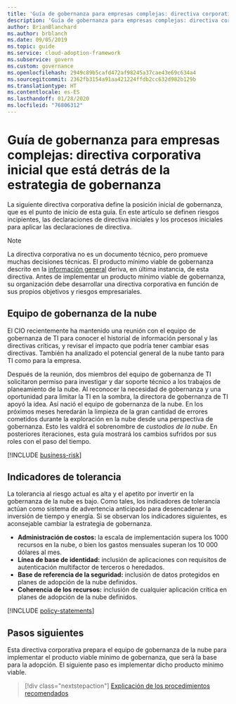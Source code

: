 ```yaml
---
title: 'Guía de gobernanza para empresas complejas: directiva corporativa inicial que está detrás de la estrategia de gobernanza'
description: 'Guía de gobernanza para empresas complejas: directiva corporativa inicial que está detrás de la estrategia de gobernanza'
author: BrianBlanchard
ms.author: brblanch
ms.date: 09/05/2019
ms.topic: guide
ms.service: cloud-adoption-framework
ms.subservice: govern
ms.custom: governance
ms.openlocfilehash: 2949c89b5cafd472af98245a37cae43e69c634a4
ms.sourcegitcommit: 2362fb3154a91aa421224ffdb2cc632d982b129b
ms.translationtype: HT
ms.contentlocale: es-ES
ms.lasthandoff: 01/28/2020
ms.locfileid: "76806312"
---
```

# <a name="governance-guide-for-complex-enterprises-initial-corporate-policy-behind-the-governance-strategy"></a>Guía de gobernanza para empresas complejas: directiva corporativa inicial que está detrás de la estrategia de gobernanza

La siguiente directiva corporativa define la posición inicial de gobernanza, que es el punto de inicio de esta guía. En este artículo se definen riesgos incipientes, las declaraciones de directiva iniciales y los procesos iniciales para aplicar las declaraciones de directiva.

> [!NOTE]
>La directiva corporativa no es un documento técnico, pero promueve muchas decisiones técnicas. El producto mínimo viable de gobernanza descrito en la [información general](./index.md) deriva, en última instancia, de esta directiva. Antes de implementar un producto mínimo viable de gobernanza, su organización debe desarrollar una directiva corporativa en función de sus propios objetivos y riesgos empresariales.

## <a name="cloud-governance-team"></a>Equipo de gobernanza de la nube

El CIO recientemente ha mantenido una reunión con el equipo de gobernanza de TI para conocer el historial de información personal y las directivas críticas, y revisar el impacto que podría tener cambiar esas directivas. También ha analizado el potencial general de la nube tanto para TI como para la empresa.

Después de la reunión, dos miembros del equipo de gobernanza de TI solicitaron permiso para investigar y dar soporte técnico a los trabajos de planeamiento de la nube. Al reconocer la necesidad de gobernanza y una oportunidad para limitar la TI en la sombra, la directora de gobernanza de TI apoyó la idea. Así nació el equipo de gobernanza de la nube. En los próximos meses heredarán la limpieza de la gran cantidad de errores cometidos durante la exploración en la nube desde una perspectiva de gobernanza. Esto les valdrá el sobrenombre de _custodios de la nube_. En posteriores iteraciones, esta guía mostrará los cambios sufridos por sus roles con el paso del tiempo.

[!INCLUDE [business-risk](../../../../includes/business-risks.md)]

## <a name="tolerance-indicators"></a>Indicadores de tolerancia

La tolerancia al riesgo actual es alta y el apetito por invertir en la gobernanza de la nube es bajo. Como tales, los indicadores de tolerancia actúan como sistema de advertencia anticipado para desencadenar la inversión de tiempo y energía. Si se observan los indicadores siguientes, es aconsejable cambiar la estrategia de gobernanza.

- **Administración de costos:** la escala de implementación supera los 1000 recursos en la nube, o bien los gastos mensuales superan los 10 000 dólares al mes.
- **Línea de base de identidad:** inclusión de aplicaciones con requisitos de autenticación multifactor de terceros o heredados.
- **Base de referencia de la seguridad:** inclusión de datos protegidos en planes de adopción de la nube definidos.
- **Coherencia de los recursos:** inclusión de cualquier aplicación crítica en planes de adopción de la nube definidos.

[!INCLUDE [policy-statements](../../../../includes/policy-statements.md)]

## <a name="next-steps"></a>Pasos siguientes

Esta directiva corporativa prepara el equipo de gobernanza de la nube para implementar el producto viable mínimo de gobernanza, que será la base para la adopción. El siguiente paso es implementar dicho producto mínimo viable.

> [!div class="nextstepaction"]
> [Explicación de los procedimientos recomendados](./prescriptive-guidance.md)
